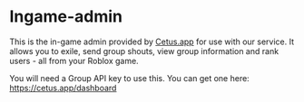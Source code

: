 # Ingame-admin
This is the in-game admin provided by [Cetus.app](https://cetus.app) for use with our service.
It allows you to exile, send group shouts, view group information and rank users - all from your Roblox game.

You will need a Group API key to use this. You can get one here: https://cetus.app/dashboard
